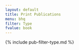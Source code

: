 ```yaml
---
layout: default
title: Print Publications
menu: bhq
filter: Type
fvalue: book
---
```


{% include pub-filter-type.md %} 